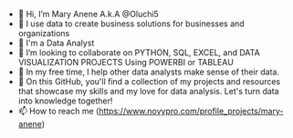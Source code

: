 - 👋 Hi, I’m Mary Anene A.k.A @Oluchi5
- 👀 I use data to create business solutions for businesses and organizations
- 🌱 I'm a Data Analyst 
- 💞️ I’m looking to collaborate on PYTHON, SQL, EXCEL, and DATA VISUALIZATION PROJECTS Using POWERBI or TABLEAU
- 💞️ In my free time, I help other data analysts make sense of their data.
- 🌱 On this GitHub, you'll find a collection of my projects and resources that showcase my skills and my love for data analysis. Let's turn data into knowledge together!
- 📫 How to reach me (https://www.novypro.com/profile_projects/mary-anene)

<!---
Oluchi5/Oluchi5 is a ✨ special ✨ repository because its `README.md` (this file) appears on your GitHub profile.
You can click the Preview link to take a look at your changes.
--->
